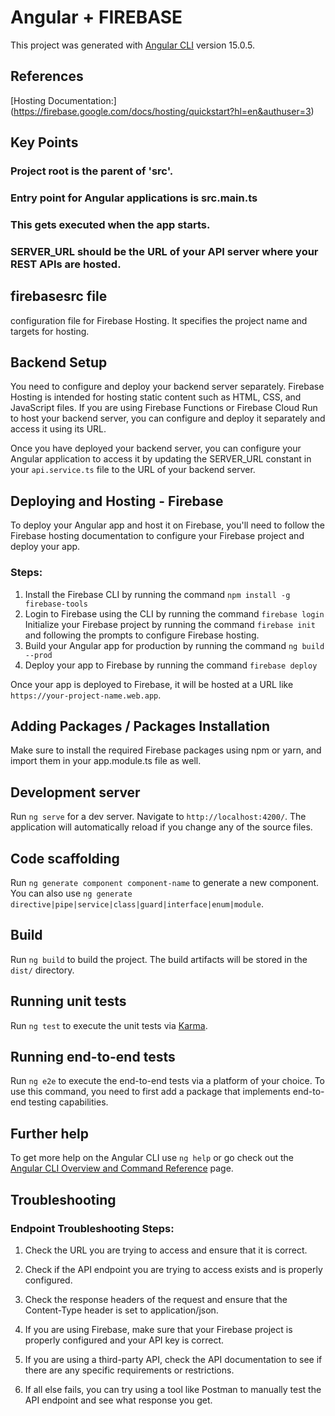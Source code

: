 # Angular + FIREBASE

This project was generated with [Angular CLI](https://github.com/angular/angular-cli) version 15.0.5.







## References 

[Hosting Documentation:]
(https://firebase.google.com/docs/hosting/quickstart?hl=en&authuser=3)


## Key Points 

### Project root is the parent of 'src'.
### Entry point for Angular applications is src.main.ts
### This gets executed when the app starts.
### SERVER_URL should be the URL of your API server where your REST APIs are hosted. 


## firebasesrc file 
configuration file for Firebase Hosting. It specifies the project name and targets for hosting.

## Backend Setup
You need to configure and deploy your backend server separately.
Firebase Hosting is intended for hosting static content such as HTML, CSS, and JavaScript files. If you are using Firebase Functions or Firebase Cloud Run to host your backend server, you can configure and deploy it separately and access it using its URL.

Once you have deployed your backend server, you can configure your Angular application to access it by updating the SERVER_URL constant in your `api.service.ts` file to the URL of your backend server.


## Deploying and Hosting - Firebase
To deploy your Angular app and host it on Firebase, you'll need to follow the Firebase hosting documentation to configure your Firebase project and deploy your app.
### Steps:
1. Install the Firebase CLI by running the command `npm install -g firebase-tools`
2. Login to Firebase using the CLI by running the command `firebase login` Initialize your Firebase project by running the command `firebase init` and following the prompts to configure Firebase hosting. 
3. Build your Angular app for production by running the command `ng build --prod`
4. Deploy your app to Firebase by running the command `firebase deploy`

Once your app is deployed to Firebase, it will be hosted at a URL like `https://your-project-name.web.app`.


## Adding Packages / Packages Installation
Make sure to install the required Firebase packages using npm or yarn, and import them in your app.module.ts file as well.



## Development server

Run `ng serve` for a dev server. Navigate to `http://localhost:4200/`. The application will automatically reload if you change any of the source files.

## Code scaffolding

Run `ng generate component component-name` to generate a new component. You can also use `ng generate directive|pipe|service|class|guard|interface|enum|module`.

## Build

Run `ng build` to build the project. The build artifacts will be stored in the `dist/` directory.

## Running unit tests

Run `ng test` to execute the unit tests via [Karma](https://karma-runner.github.io).

## Running end-to-end tests

Run `ng e2e` to execute the end-to-end tests via a platform of your choice. To use this command, you need to first add a package that implements end-to-end testing capabilities.

## Further help

To get more help on the Angular CLI use `ng help` or go check out the [Angular CLI Overview and Command Reference](https://angular.io/cli) page.



## Troubleshooting 

### Endpoint Troubleshooting Steps:
1. Check the URL you are trying to access and ensure that it is correct.

2. Check if the API endpoint you are trying to access exists and is properly configured.
3. Check the response headers of the request and ensure that the Content-Type header is set to application/json.
4. If you are using Firebase, make sure that your Firebase project is properly configured and your API key is correct.

5. If you are using a third-party API, check the API documentation to see if there are any specific requirements or restrictions.

6. If all else fails, you can try using a tool like Postman to manually test the API endpoint and see what response you get.


